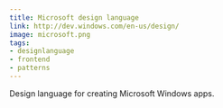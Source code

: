 ```yaml
---
title: Microsoft design language
link: http://dev.windows.com/en-us/design/
image: microsoft.png
tags:
- designlanguage
- frontend
- patterns
---
```


Design language for creating Microsoft Windows apps.
